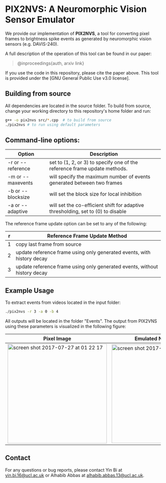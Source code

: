 # PIX2NVS: A Neuromorphic Vision Sensor Emulator 

We provide our implementation of **PIX2NVS**, a tool for converting pixel frames to brightness spike events as generated by neuromorphic vision sensors (e.g. DAVIS-240). 

A full description of the operation of this tool can be found in our paper: 
> @inproceedings{auth,  arxiv link}

If you use the code in this repository, please cite the paper above. This tool is provided under the [GNU General Public Use v3.0 license].

## Building from source
All dependencies are located in the source folder. To build from source, change your working directory to this repository's home folder and run:

```bash
g++ -o pix2nvs src/*.cpp  # to build from source  
./pix2nvs # to run using default parameters
```

## Command-line options:

Option | Description
--- | ---
-r or --reference | set to (1, 2, or 3) to specify one of the reference frame update methods.
-m or --maxevents | will specify the maximum number of events generated between two frames
-b or --blocksize | will set the block size for local inhibition
-a or --adaptive  | will set the co-efficient shift for adaptive thresholding, set to (0) to disable

The reference frame update option can be set to any of the following:

r | Reference Frame Update Method
--- | ---
1 | copy last frame from source
2 | update reference frame using only generated events, with history decay
3 | update reference frame using only generated events, without history decay 


## Example Usage

To extract events from videos located in the input folder:

```bash  
./pix2nvs -r 3 -a 0 -b 4
```
All outputs will be located in the folder "Events". The output from PIX2VNS using these parameters is visualized in the following figure:

Pixel Image | Emulated NVS Events  
--- | ---
<img width="321" alt="screen shot 2017-07-27 at 01 22 17" src="https://user-images.githubusercontent.com/18630131/28649110-5b57efd8-726a-11e7-9296-6eac104a2ebc.png"> | <img width="318" alt="screen shot 2017-07-27 at 01 20 04" src="https://user-images.githubusercontent.com/18630131/28649129-6996180e-726a-11e7-8631-0d8b4cf68653.png">

  
## Contact

For any questions or bug reports, please contact Yin Bi at <yin.bi.16@ucl.ac.uk> or Alhabib Abbas at <alhabib.abbas.13@ucl.ac.uk>.

